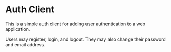 # Auth Client

This is a simple auth client for adding user authentication to a web application.

Users may register, login, and logout. They may also change their password and email address.
